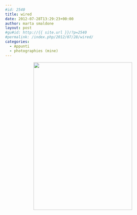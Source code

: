 ```yaml
---
#id: 2540
title: wired
date: 2012-07-28T13:29:23+00:00
author: marta smaldone
layout: post
#gu#id: http://{{ site.url }}/?p=2540
#permalink: /index.php/2012/07/28/wired/
categories:
  - Appunti
  - photographies (mine)
---
```

<p style="text-align: center;">
  <img class="aligncenter  wp-image-2541" title="06" src="{{ site.url }}/images/uploads/2012/08/06.jpg" alt="" width="320" height="480" srcset="{{ site.url }}/images/uploads/2012/08/06.jpg 533w, {{ site.url }}/images/uploads/2012/08/06-200x300.jpg 200w" sizes="(max-width: 320px) 100vw, 320px" />
</p>